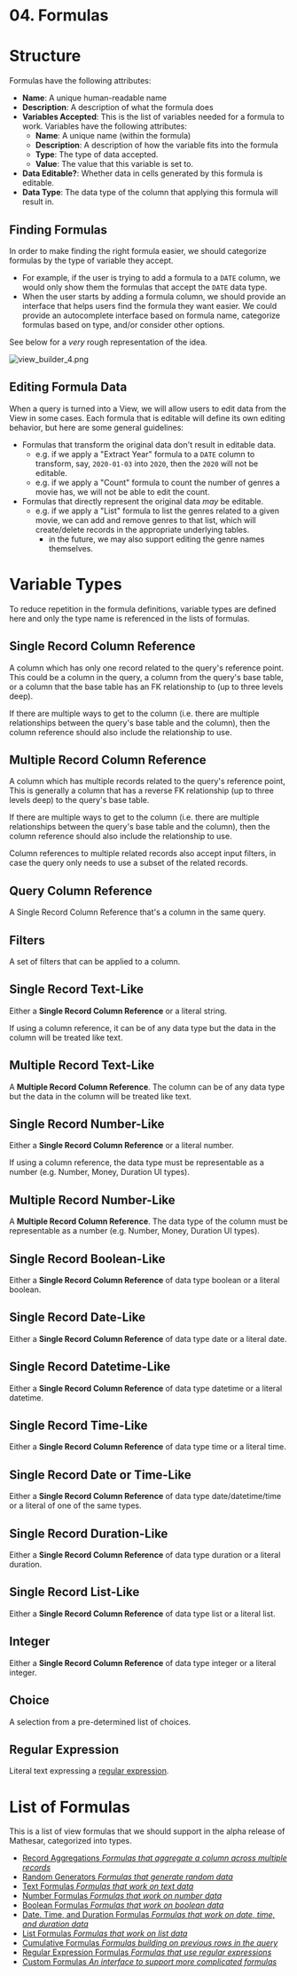 # 04. Formulas

# Structure

Formulas have the following attributes:
- **Name**: A unique human-readable name
- **Description**: A description of what the formula does
- **Variables Accepted**: This is the list of variables needed for a formula to work. Variables have the following attributes:
    - **Name**: A unique name (within the formula)
    - **Description**: A description of how the variable fits into the formula
    - **Type**: The type of data accepted.
    - **Value**: The value that this variable is set to.
- **Data Editable?**: Whether data in cells generated by this formula is editable.
- **Data Type**: The data type of the column that applying this formula will result in.

## Finding Formulas
In order to make finding the right formula easier, we should categorize formulas by the type of variable they accept.
- For example, if the user is trying to add a formula to a `DATE` column, we would only show them the formulas that accept the `DATE` data type.
- When the user starts by adding a formula column, we should provide an interface that helps users find the formula they want easier. We could provide an autocomplete interface based on formula name, categorize formulas based on type, and/or consider other options.

See below for a _very_ rough representation of the idea.

![view_builder_4.png](/assets/product/specs/2022-01-views/04-formulas/view_builder_4.png)

## Editing Formula Data
When a query is turned into a View, we will allow users to edit data from the View in some cases. Each formula that is editable will define its own editing behavior, but here are some general guidelines:
- Formulas that transform the original data don't result in editable data.
    - e.g. if we apply a "Extract Year" formula to a `DATE` column to transform, say, `2020-01-03` into `2020`, then the `2020` will not be editable.
    - e.g. if we apply a "Count" formula to count the number of genres a movie has, we will not be able to edit the count.
- Formulas that directly represent the original data _may_ be editable.
   - e.g. if we apply a "List" formula to list the genres related to a given movie, we can add and remove genres to that list, which will create/delete records in the appropriate underlying tables.
       - in the future, we may also support editing the genre names themselves.

# Variable Types
To reduce repetition in the formula definitions, variable types are defined here and only the type name is referenced in the lists of formulas.

## Single Record Column Reference
A column which has only one record related to the query's reference point. This could be a column in the query, a column from the query's base table, or a column that the base table has an FK relationship to (up to three levels deep).

If there are multiple ways to get to the column (i.e. there are multiple relationships between the query's base table and the column), then the column reference should also include the relationship to use.

## Multiple Record Column Reference
A column which has multiple records related to the query's reference point, This is generally a column that has a reverse FK relationship (up to three levels deep) to the query's base table.

If there are multiple ways to get to the column (i.e. there are multiple relationships between the query's base table and the column), then the column reference should also include the relationship to use.

Column references to multiple related records also accept input filters, in case the query only needs to use a subset of the related records.

## Query Column Reference
A Single Record Column Reference that's a column in the same query.

## Filters
A set of filters that can be applied to a column.

## Single Record Text-Like
Either a **Single Record Column Reference** or a literal string.

If using a column reference, it can be of any data type but the data in the column will be treated like text. 

## Multiple Record Text-Like
A **Multiple Record Column Reference**. The column can be of any data type but the data in the column will be treated like text. 

## Single Record Number-Like
Either a **Single Record Column Reference** or a literal number.

If using a column reference, the data type must be representable as a number (e.g. Number, Money, Duration UI types).

## Multiple Record Number-Like
A **Multiple Record Column Reference**. The data type of the column must be representable as a number (e.g. Number, Money, Duration UI types).

## Single Record Boolean-Like
Either a **Single Record Column Reference** of data type boolean or a literal boolean.

## Single Record Date-Like
Either a **Single Record Column Reference** of data type date or a literal date.

## Single Record Datetime-Like
Either a **Single Record Column Reference** of data type datetime or a literal datetime.

## Single Record Time-Like
Either a **Single Record Column Reference** of data type time or a literal time.

## Single Record Date or Time-Like
Either a **Single Record Column Reference** of data type date/datetime/time or a literal of one of the same types.

## Single Record Duration-Like
Either a **Single Record Column Reference** of data type duration or a literal duration.

## Single Record List-Like
Either a **Single Record Column Reference** of data type list or a literal list.

## Integer
Either a **Single Record Column Reference** of data type integer or a literal integer.

## Choice
A selection from a pre-determined list of choices.

## Regular Expression
Literal text expressing a [regular expression](https://www.postgresql.org/docs/current/functions-matching.html#FUNCTIONS-POSIX-REGEXP).

# List of Formulas
This is a list of view formulas that we should support in the alpha release of Mathesar, categorized into types.

- [Record Aggregations *Formulas that aggregate a column across multiple records*](/product/specs/2022-01-views/04-formulas/4a-record-aggregations)
- [Random Generators *Formulas that generate random data*](/product/specs/2022-01-views/04-formulas/4b-random-generators)
- [Text Formulas *Formulas that work on text data*](/product/specs/2022-01-views/04-formulas/4c-text-formulas)
- [Number Formulas *Formulas that work on number data*](/product/specs/2022-01-views/04-formulas/4d-number-formulas)
- [Boolean Formulas *Formulas that work on boolean data*](/product/specs/2022-01-views/04-formulas/4e-boolean-formulas)
- [Date. Time, and Duration Formulas *Formulas that work on date, time, and duration data*](/product/specs/2022-01-views/04-formulas/4f-datetime-formulas)
- [List Formulas *Formulas that work on list data*](/product/specs/2022-01-views/04-formulas/4g-list-formulas)
- [Cumulative Formulas *Formulas building on previous rows in the query*](/product/specs/2022-01-views/04-formulas/4h-cumulative-formulas)
- [Regular Expression Formulas *Formulas that use regular expressions*](/product/specs/2022-01-views/04-formulas/4i-regex-formulas)
- [Custom Formulas *An interface to support more complicated formulas*](/product/specs/2022-01-views/04-formulas/4j-custom-formulas)



